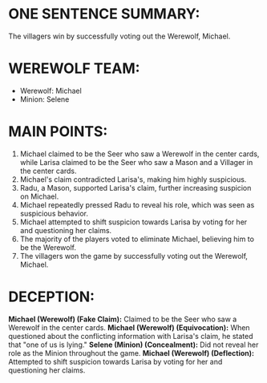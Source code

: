 # ONE SENTENCE SUMMARY:
The villagers win by successfully voting out the Werewolf, Michael.

# WEREWOLF TEAM:
- Werewolf: Michael
- Minion: Selene

# MAIN POINTS:
1. Michael claimed to be the Seer who saw a Werewolf in the center cards, while Larisa claimed to be the Seer who saw a Mason and a Villager in the center cards.
2. Michael's claim contradicted Larisa's, making him highly suspicious.
3. Radu, a Mason, supported Larisa's claim, further increasing suspicion on Michael.
4. Michael repeatedly pressed Radu to reveal his role, which was seen as suspicious behavior.
5. Michael attempted to shift suspicion towards Larisa by voting for her and questioning her claims.
6. The majority of the players voted to eliminate Michael, believing him to be the Werewolf.
7. The villagers won the game by successfully voting out the Werewolf, Michael.

# DECEPTION:
**Michael (Werewolf) (Fake Claim):** Claimed to be the Seer who saw a Werewolf in the center cards.
**Michael (Werewolf) (Equivocation):** When questioned about the conflicting information with Larisa's claim, he stated that "one of us is lying."
**Selene (Minion) (Concealment):** Did not reveal her role as the Minion throughout the game.
**Michael (Werewolf) (Deflection):** Attempted to shift suspicion towards Larisa by voting for her and questioning her claims.